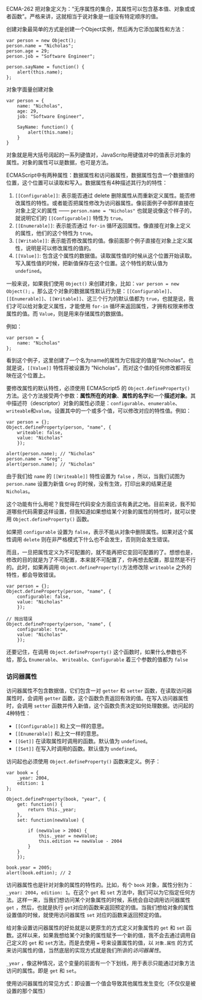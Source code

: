 ECMA-262 把对象定义为：“无序属性的集合，其属性可以包含基本值、对象或或者函数”。严格来讲，这就相当于说对象是一组没有特定顺序的值。

创建对象最简单的方式是创建一个Object实例，然后再为它添加属性和方法：

```
var person = new Object();
person.name = "Nicholas";
person.age = 29;
person.job = "Software Engineer";

person.sayName = function() {
    alert(this.name);
};
```

对象字面量创建对象
```
var person = {
    name: "Nicholas",
    age: 29,
    job: "Software Engineer",
    
    SayName: function() {
        alert(this.name);
    }
}
```

对象就是用大括号阔起的一系列键值对，JavaScritp用键值对中的值表示对象的属性。对象的属性可以是数据，也可是方法。

ECMAScript中有两种属性：数据属性和访问器属性，数据属性包含一个数据值的位置，这个位置可以读取和写入。数据属性有4种描述其行为的特性：

1. `[[Configurable]]`: 表示能否通过 delete 删除属性从而重新定义属性。能否修改属性的特性。或者能否把属性修改为访问器属性。像前面例子中那样直接在对象上定义的属性 —— `person.name = "Nicholas"` 也就是说像这个样子的，就说明它们的 `[[Configurable]]` 特性为 `true`。
2. `[[Enumerable]]`: 表示能否通过 `for-in` 循环返回属性。像直接在对象上定义的属性，他们的这个特性为 `true`。
3. `[[Writable]]`: 表示能否修改属性的值。像前面那个例子直接在对象上定义属性，说明是可以修改属性的值的。
4. `[[Value]]`: 包含这个属性的数据值。读取属性值的时候从这个位置开始读取。写入属性值的时候，把新值保存在这个位置。这个特性的默认值为 `undefined`。

一般来说，如果我们使用 `Object()` 来创建对象，比如：`var person = new Object();` 。那么这个对象的数据属性默认行为是：`[[Configurable]]`、`[[Enumerable]]`、`[[Writable]]`、这三个行为的默认值都为 `true`，也就是说，我们才可以给对象定义属性，才能使用 `for-in` 循环来返回属性，才拥有权限来修改属性的值。而 `Value`，则是用来存储属性的数据值。

例如：

```
var person = {
    name: "Nicholas"
};
```
看到这个例子，这里创建了一个名为name的属性为它指定的值是“Nicholas”。也就是说，`[[Value]]` 特性将被设置为 “Nicholas”，而对这个值的任何修改都将反映在这个位置上。

要修改属性的默认特性，必须使用 ECMAScript5 的 `Object.defineProperty()` 方法。这个方法接受两个参数：**属性所在的对象**、**属性的名字**和一个**描述对象**。其中描述符（descriptor）对象的属性必须是：`configurable`、`enumerable`、`writeable`和`value`。设置其中的一个或多个值，可以修改对应的特性值。例如：

```
var person = {};
Object.defineProperty(person, "name", {
    writeable: false,
    value: "Nicholas"
    });

alert(person.name); // "Nicholas"
person.name = "Greg";
alert(person.name); // "Nicholas"
```

由于我们给 `name` 的 `[[Writeable]]` 特性设置为 `false` ，所以，当我们试图为 `person.name` 设置为新值 `Greg` 的时候，没有生效，打印出来的结果还是 `Nicholas`。

这个功能有什么用呢？我觉得在代码安全方面应该有勇武之地。目前来说，我不知道哪些代码需要这样设置，但我知道如果想给某个对象的属性的特性时，就可以使用 `Object.defineProperty()` 函数。

如果把 `configurable` 设置为 `false`，表示不能从对象中删除属性。如果对这个属性调用 `delete` 则在非严格模式下什么也不会发生，否则则会发生错误。

而且，一旦把属性定义为不可配置的，就不能再把它变回可配置的了。想想也是，修改的目的就是为了不可配置，本来就不可配置了，你再想去配置，那显然是不行的。此时，如果再调用 `Object.defineProperty()`方法修改除 `writeable` 之外的特性，都会导致错误。

```
var person = {};
Object.defineProperty(person, "name", {
    configurable: false,
    value: "Nicholas"
    });

// 抛出错误
Object.defineProperty(person, "name", {
    configurable: true,
    value: "Nicholas"
    });

```

还要记住，在调用 `Object.defineProperty()` 这个函数时，如果什么参数也不给，那么 `Enumerable`、 `Writeable`、`Configurable` 着三个参数的值都为 `false`

### 访问器属性

访问器属性不包含数据值，它们包含一对 `getter` 和 `setter` 函数，在读取访问器属性时，会调用 `getter` 函数，这个函数负责返回有效的值。在写入访问器属性时，会调用 `setter` 函数并传入新值，这个函数负责决定如何处理数据。访问起的4种特性：

- `[[Configurable]]` 和上文一样的意思。
- `[[Enumerable]]` 和上文一样的意思。
- `[[Get]]` 在读取属性时调用的函数。默认值为 `undefined`。
- `[[Set]]` 在写入时调用的函数。默认值为 `undefined`。

访问起也必须使用 `Object.defineProperty()` 函数来定义。例子：

```
var book = {
    _year: 2004,
    edition: 1
};

Object.defineProperty(book, "year", {
    get: function() {
        return this._year;
    },
    set: function(newValue) {
        
        if (newValue > 2004) {
            this._year = newValue;
            this.edition += newValue - 2004
        }
    }
    });

book.year = 2005;
alert(book.edtion); // 2
```

访问器属性也是针对对象的属性的特性的。比如，有个 `book` 对象，属性分别为：`_year: 2004`，`edition: 1`。在这个 `get` 和 `set` 方法中，我们可以为它指定任何方法。这样一来，当我们想访问某个对象属性的时候，系统会自动调用访问器属性 `get` ，然后，也就是执行 `get`对应的函数来返回预定的值。当我们想给对象的属性设置值的时候，就使用访问器属性 `set` 对应的函数来返回预定的值。

给对象设置访问器属性的好处就是以更原生的方式定义对象属性的 `get` 和 `set` 函数。这样以来，如果我想给某个对象的属性赋予一个新的值，我不会去通过调用自己定义的 `get` 和 `set`方法，而是去使用 `=` 号来设置属性的值，以 `对象.属性` 的方式来访问属性的值，当然底层的实现方式就是我们所讲的*访问器属性*。

`_year` ，像这种情况，这个变量的前面有一个下划线，用于表示只能通过对象方法访问的属性。即是 `get` 和 `set`。

使用访问器属性的常见方式：即设置一个值会导致其他属性发生变化（不仅仅是被设置的那个属性）
